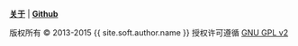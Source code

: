 <footer>
    <div class="container">
        <div class="row">
            <div class="col-md-12 desc">
                <p><a href="/about"><strong>关于</strong></a> | <a href="{{ site.soft.author.github-url }}" target="_blank"><strong><i class="icon-github-sign"></i>Github</strong></a></p>
                <p>版权所有 © 2013-2015 {{ site.soft.author.name }} 授权许可遵循 <a href="http://www.gnu.de/documents/gpl-2.0.en.html">GNU GPL v2</a></p>
            </div>
        </div>
    </div>
</footer>
